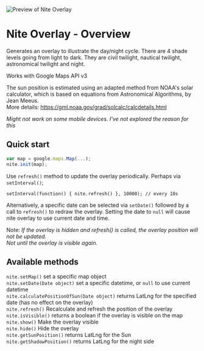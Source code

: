 ![Preview of Nite Overlay](preview.jpg "Preview of Nite Overlay")

# Nite Overlay - Overview

Generates an overlay to illustrate the day/night cycle.
There are 4 shade levels going from light to dark.
They are civil twilight, nautical twilight, astronomical twilight and night.

Works with Google Maps API v3

The sun position is estimated using an adapted method from NOAA's solar calculator, which is based on equations from Astronomical Algorithms, by Jean Meeus.  
More details: https://gml.noaa.gov/grad/solcalc/calcdetails.html

*Might not work on some mobile devices. I've not explored the reason for this*

## Quick start

```javascript
var map = google.maps.Map(...);
nite.init(map);
```
Use `refresh()` method to update the overlay periodically. Perhaps via `setInterval()`;

```
setInterval(function() { nite.refresh() }, 10000); // every 10s
```

Alternatively, a specific date can be selected via `setDate()` followed by a call to `refresh()` to redraw the overlay. Setting the date to `null` will cause nite overlay to use current date and time.

Note: *If the overlay is hidden and refresh() is called, the overlay position will not be updated.  
Not until the overlay is visible again.*

## Available methods

`nite.setMap()` set a specific map object  
`nite.setDate(Date object)` set a specific datetime, or `null` to use current datetime  
`nite.calculatePositionOfSun(Date object)` returns LatLng for the specified date (has no effect on the overlay)  
`nite.refresh()` Recalculate and refresh the position of the overlay  
`nite.isVisible()` returns a boolean if the overlay is visible on the map  
`nite.show()` Make the overlay visible  
`nite.hide()` Hide the overlay  
`nite.getSunPosition()` returns LatLng for the Sun  
`nite.getShadowPosition()` returns LatLng for the night side  

